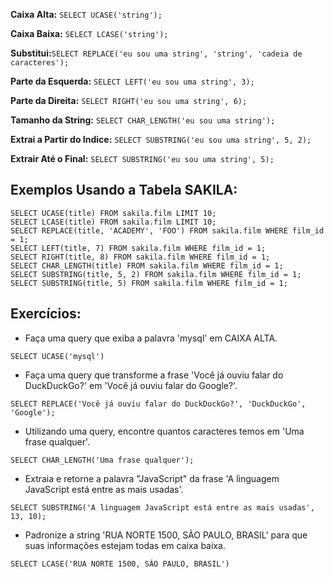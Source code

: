 **Caixa Alta:** `SELECT UCASE('string');`

**Caixa Baixa:** `SELECT LCASE('string');`

**Substitui:**`SELECT REPLACE('eu sou uma string', 'string', 'cadeia de caracteres');`

**Parte da Esquerda:** `SELECT LEFT('eu sou uma string', 3);`

**Parte da Direita:** `SELECT RIGHT('eu sou uma string', 6);`

**Tamanho da String:** `SELECT CHAR_LENGTH('eu sou uma string');`

**Extrai a Partir do Indice:** `SELECT SUBSTRING('eu sou uma string', 5, 2);`

**Extrair Até o Final:** `SELECT SUBSTRING('eu sou uma string', 5);`

## Exemplos Usando a Tabela SAKILA:
```
SELECT UCASE(title) FROM sakila.film LIMIT 10;
SELECT LCASE(title) FROM sakila.film LIMIT 10;
SELECT REPLACE(title, 'ACADEMY', 'FOO') FROM sakila.film WHERE film_id = 1;
SELECT LEFT(title, 7) FROM sakila.film WHERE film_id = 1;
SELECT RIGHT(title, 8) FROM sakila.film WHERE film_id = 1;
SELECT CHAR_LENGTH(title) FROM sakila.film WHERE film_id = 1;
SELECT SUBSTRING(title, 5, 2) FROM sakila.film WHERE film_id = 1;
SELECT SUBSTRING(title, 5) FROM sakila.film WHERE film_id = 1;
```

## Exercícios:

- Faça uma query que exiba a palavra 'mysql' em CAIXA ALTA.
```
SELECT UCASE('mysql')
```

- Faça uma query que transforme a frase 'Você já ouviu falar do DuckDuckGo?' em 'Você já ouviu falar do Google?'.
```
SELECT REPLACE('Você já ouviu falar do DuckDuckGo?', 'DuckDuckGo', 'Google');
```

- Utilizando uma query, encontre quantos caracteres temos em 'Uma frase qualquer'.
```
SELECT CHAR_LENGTH('Uma frase qualquer');
```

- Extraia e retorne a palavra "JavaScript" da frase 'A linguagem JavaScript está entre as mais usadas'.
```
SELECT SUBSTRING('A linguagem JavaScript está entre as mais usadas', 13, 10);
```

- Padronize a string 'RUA NORTE 1500, SÃO PAULO, BRASIL' para que suas informações estejam todas em caixa baixa.
```
SELECT LCASE('RUA NORTE 1500, SÃO PAULO, BRASIL')
```

